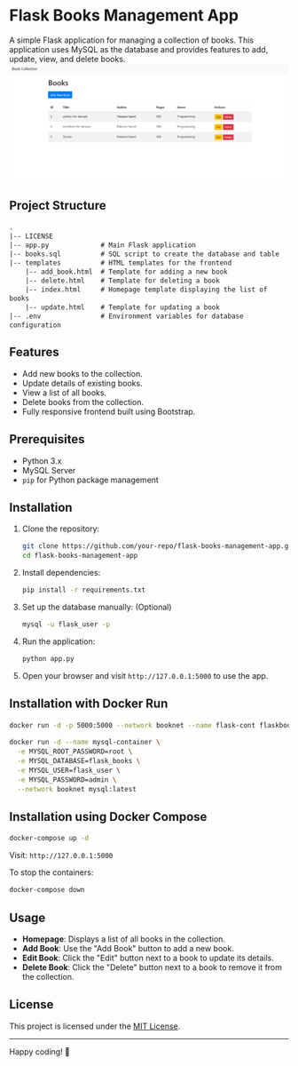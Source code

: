 
# Flask Books Management App

A simple Flask application for managing a collection of books. This application uses MySQL as the database and provides features to add, update, view, and delete books.
![image alt](https://github.com/PakeezaPakeeza/flask-books-managemnet-app/blob/34342e6962f4da15ad2f457222c91d9c8c996c58/bookproject1.png)
## Project Structure

```
.
|-- LICENSE
|-- app.py             # Main Flask application
|-- books.sql          # SQL script to create the database and table
|-- templates          # HTML templates for the frontend
    |-- add_book.html  # Template for adding a new book
    |-- delete.html    # Template for deleting a book
    |-- index.html     # Homepage template displaying the list of books
    |-- update.html    # Template for updating a book
|-- .env               # Environment variables for database configuration
```

## Features

- Add new books to the collection.
- Update details of existing books.
- View a list of all books.
- Delete books from the collection.
- Fully responsive frontend built using Bootstrap.

## Prerequisites

- Python 3.x
- MySQL Server
- `pip` for Python package management

## Installation

1. Clone the repository:
   ```bash
   git clone https://github.com/your-repo/flask-books-management-app.git
   cd flask-books-management-app
   ```

2. Install dependencies:
   ```bash
   pip install -r requirements.txt
   ```

3. Set up the database manually: (Optional)
   ```bash
   mysql -u flask_user -p 
   ```
5. Run the application:
   ```bash
   python app.py
   ```
6. Open your browser and visit `http://127.0.0.1:5000` to use the app.

## Installation with Docker Run

```bash
docker run -d -p 5000:5000 --network booknet --name flask-cont flaskbook-img:latest
```

```bash
docker run -d --name mysql-container \
  -e MYSQL_ROOT_PASSWORD=root \
  -e MYSQL_DATABASE=flask_books \
  -e MYSQL_USER=flask_user \
  -e MYSQL_PASSWORD=admin \
  --network booknet mysql:latest
```

## Installation using Docker Compose

```bash
docker-compose up -d
```

Visit: `http://127.0.0.1:5000`

To stop the containers:
```bash
docker-compose down
```

## Usage

- **Homepage**: Displays a list of all books in the collection.
- **Add Book**: Use the "Add Book" button to add a new book.
- **Edit Book**: Click the "Edit" button next to a book to update its details.
- **Delete Book**: Click the "Delete" button next to a book to remove it from the collection.

## License

This project is licensed under the [MIT License](LICENSE).

---

Happy coding! 🚀
